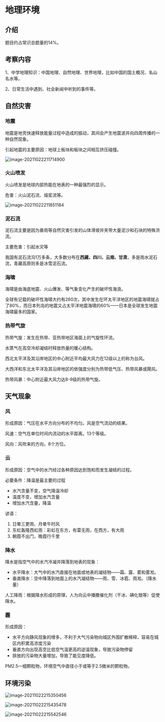 # 地理环境

## 介绍

题目约占常识总题量的14%。

## 考察内容

1、中学地理知识：中国地理、自然地理、世界地理，比如中国的国土概况、名山名水等。

2、日常生活中遇到、社会新闻中听到的事件等。

## 自然灾害

### 地震

地震是地壳快速释放能量过程中造成的振动，其间会产生地震波并向四周传播的一种自然现象。

引起地震的主要原因：地球上板块和板块之间相互挤压碰撞。

![image-20211022211714900](C:\Users\kd\AppData\Roaming\Typora\typora-user-images\image-20211022211714900.png)

### 火山喷发

火山喷发是地球内部热能在地表的一种最强烈的显示。

危害：火山泥石流、熔浆流等。

![image-20211022211851184](C:\Users\kd\AppData\Roaming\Typora\typora-user-images\image-20211022211851184.png)

### 泥石流

泥石流主要是因为暴雨等自然灾害引发的山体滑坡并夹带大量泥沙和石块的特殊洪流。

主要危害：引起水灾等

我国有泥石流沟1万多条，大多数分布在**西藏、四川、云南、甘肃**，多是雨水泥石流，青藏高原则多是冰雪泥石流。

### 海啸

海啸是由海底地震、火山爆发、等气象变化产生的破坏性海浪。

全球有记载的破坏性海啸大约有260次，其中发生在环太平洋地区的地震海啸就占了80%，而日本列岛的地震又占太平洋地震海啸的60%——日本是全球发生地震海啸最多的国家。

### 热带气旋

热带气旋：发生在热带、亚热带地区海面上的气旋性环流。

水蒸气在高空冷却凝结时释放热量的暖心结构。

西北太平洋及其沿岸地区的中心附近平均最大风力在12级以上的称为台风。

大西洋和东北太平洋及其沿岸地区的依强度分别为热带低气压、热带风暴或飓风。

热带风暴：中心附近最大风力达8-9级的热带气旋。

## 天气现象

### 风

形成原因：气压在水平方向分布的不均匀。风是空气流动的结果。

风速：空气在单位时间内流动的水平距离。13个等级。

风向：风吹来的方向，8个方位。

### 云

形成原因：空气中的水汽经过各种原因达到饱和而发生凝结的过程。

必要条件：降温是最主要的过程

- 水汽含量不变，空气降温冷却
- 温度不变，增加水汽含量
- 增加水汽含量，降温

谚语：

1. 日晕三更雨、月晕午时风
2. 东虹轰隆西虹雨：彩虹在东方，有雷无雨，在西方，有大雨
3. 朝霞不出门，晚霞行千里

### 降水

降水是指空气中的水汽冷凝并降落到地表的现象：

- 水平降水：大气中的水汽直接在地面或地表的凝结物——霜、露、雾和雾凇。
- 垂直降水：空中降落到地面上的水汽凝结物——雨、雪、冰雹、雨凇。（降水量）

人工降雨：根据降水形成的原理，人为向云中播撒催化剂（干冰、碘化银等）促使降水。

### 霾

形成原因：

- 水平方向静风现象的增多，不利于大气污染物向城区外围扩散稀释，容易在城区内积累高浓度污染
- 垂直方向出现高空比低空气温更高的逆温现象，导致污染物停留
- 排放的污染物大量增加，导致了能见度降低。

PM2.5—细颗粒物，环境空气中直径小于或等于2.5微米的颗粒物。

## 环境污染

![image-20211022215350456](C:\Users\kd\AppData\Roaming\Typora\typora-user-images\image-20211022215350456.png)

![image-20211022215435478](C:\Users\kd\AppData\Roaming\Typora\typora-user-images\image-20211022215435478.png)

![image-20211022215542546](C:\Users\kd\AppData\Roaming\Typora\typora-user-images\image-20211022215542546.png)



